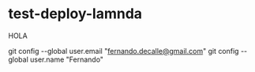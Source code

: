# test-deploy-lamnda

HOLA

git config --global user.email "fernando.decalle@gmail.com"
git config --global user.name "Fernando"